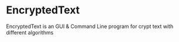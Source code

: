 # EncryptedText
EncryptedText is an GUI &amp; Command Line program for crypt text with different algorithms
